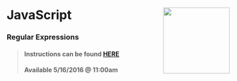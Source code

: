# JavaScript <img align="right" src="https://github.com/Learning-Fuze/prototypes_C12.17/blob/assets/assets/images/logos/LF_LOGO.png?raw=true" width="150">
### Regular Expressions

>#### Instructions can be found <a href="http://learning-fuze.github.io/prototypes_C12.17/#/JS-REGEX" target="_blank">HERE</a>
>#### Available 5/16/2016 @ 11:00am